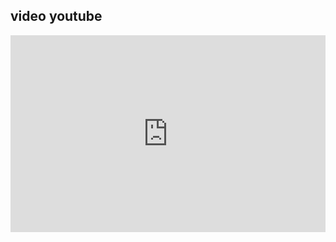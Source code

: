 ## video youtube

<div style="display: flex; justify-content: center;">
<iframe width="560" height="315" src="https://www.youtube.com/embed/AL-CrrODIFE?si=fgPjZzpAIoS2z5tE" title="YouTube video player" frameborder="0" allow="accelerometer; autoplay; clipboard-write; encrypted-media; gyroscope; picture-in-picture; web-share" referrerpolicy="strict-origin-when-cross-origin" allowfullscreen></iframe>
</div>
